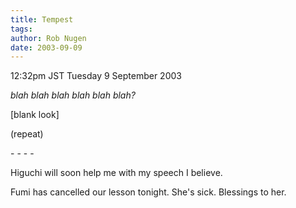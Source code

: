 ```yaml
---
title: Tempest
tags: 
author: Rob Nugen
date: 2003-09-09
---
```


<p class=date>12:32pm JST Tuesday 9 September 2003</p>

<p><em>blah blah blah blah blah blah?</em></p>

<p>[blank look]</p>

<p>(repeat)</p>

<p>- - - -</p>

<p>Higuchi will soon help me with my speech I believe.</p>

<p>Fumi has cancelled our lesson tonight.  She's sick.  Blessings to her.</p>

